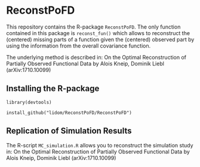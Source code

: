 # ReconstPoFD

This repository contains the R-package `ReconstPoFD`. The only function contained in this package is `reconst_fun()` which allows to reconstruct the (centered) missing parts of a function given the (centered) observed part by using the information from the overall covariance function.

The underlying method is described in:
On the Optimal Reconstruction of Partially Observed Functional Data
by Alois Kneip, Dominik Liebl (arXiv:1710.10099)

## Installing the R-package

`library(devtools)`

`install_github("lidom/ReconstPoFD/ReconstPoFD")`

## Replication of Simulation Results

The R-script `MC_simulation.R` allows you to reconstruct the simulation study in:
On the Optimal Reconstruction of Partially Observed Functional Data
by Alois Kneip, Dominik Liebl (arXiv:1710.10099)
